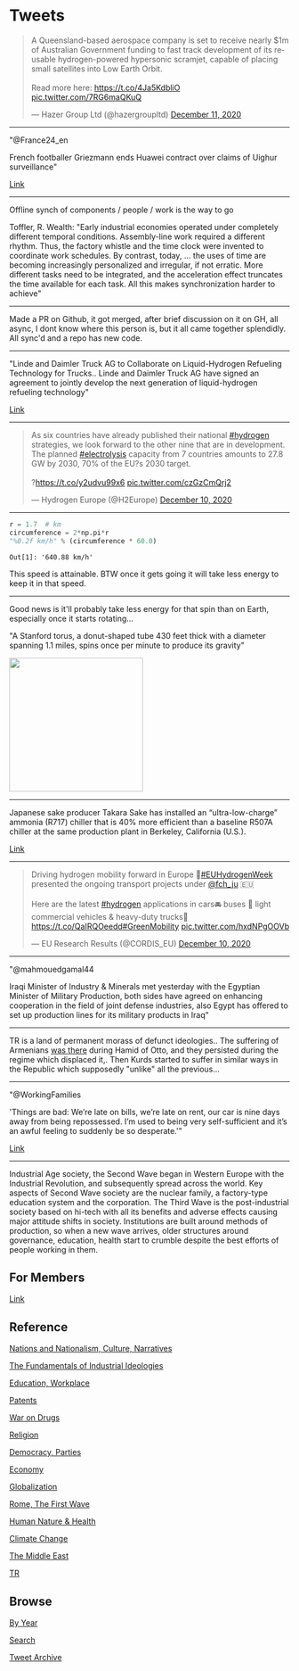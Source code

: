 # Tweets

<blockquote class="twitter-tweet"><p lang="en" dir="ltr">A Queensland-based aerospace company is set to receive nearly $1m of Australian Government funding to fast track development of its reusable hydrogen-powered hypersonic scramjet, capable of placing small satellites into Low Earth Orbit.<br><br>Read more here: <a href="https://t.co/4Ja5KdbliO">https://t.co/4Ja5KdbliO</a> <a href="https://t.co/7RG6maQKuQ">pic.twitter.com/7RG6maQKuQ</a></p>&mdash; Hazer Group Ltd (@hazergroupltd) <a href="https://twitter.com/hazergroupltd/status/1337245927506055168?ref_src=twsrc%5Etfw">December 11, 2020</a></blockquote> <script async src="https://platform.twitter.com/widgets.js" charset="utf-8"></script>

---

"@France24_en

French footballer Griezmann ends Huawei contract over claims of Uighur
surveillance"

[Link](https://f24.my/7A6a.t)

---

Offline synch of components / people / work is the way to go 

Toffler, R. Wealth: "Early industrial economies operated under
completely different temporal conditions. Assembly-line work required
a different rhythm. Thus, the factory whistle and the time clock were
invented to coordinate work schedules.  By contrast, today, ...  the
uses of time are becoming increasingly personalized and irregular, if
not erratic. More different tasks need to be integrated, and the
acceleration effect truncates the time available for each task. All
this makes synchronization harder to achieve"

---

Made a PR on Github, it got merged, after brief discussion on it on
GH, all async, I dont know where this person is, but it all came
together splendidly. All sync'd and a repo has new code.

---

"Linde and Daimler Truck AG to Collaborate on Liquid-Hydrogen
Refueling Technology for Trucks.. Linde and Daimler Truck AG have
signed an agreement to jointly develop the next generation of
liquid-hydrogen refueling technology"

[Link](https://fuelcellsworks.com/news/linde-and-daimler-truck-ag-to-collaborate-on-liquid-hydrogen-refueling-technology-for-trucks/)

---

<blockquote class="twitter-tweet"><p lang="en" dir="ltr">As six countries have already published their national <a href="https://twitter.com/hashtag/hydrogen?src=hash&amp;ref_src=twsrc%5Etfw">#hydrogen</a> strategies, we look forward to the other nine that are in development. The planned <a href="https://twitter.com/hashtag/electrolysis?src=hash&amp;ref_src=twsrc%5Etfw">#electrolysis</a> capacity from 7 countries amounts to 27.8 GW by 2030, 70% of the EU?s 2030 target.<br><br>?<a href="https://t.co/y2udvu99x6">https://t.co/y2udvu99x6</a> <a href="https://t.co/czGzCmQrj2">pic.twitter.com/czGzCmQrj2</a></p>&mdash; Hydrogen Europe (@H2Europe) <a href="https://twitter.com/H2Europe/status/1337027019201277954?ref_src=twsrc%5Etfw">December 10, 2020</a></blockquote> <script async src="https://platform.twitter.com/widgets.js" charset="utf-8"></script>

---

```python
r = 1.7  # km
circumference = 2*np.pi*r
"%0.2f km/h" % (circumference * 60.0)
```

```text
Out[1]: '640.88 km/h'
```

This speed is attainable. BTW once it gets going it will take less
energy to keep it in that speed.

---

Good news is it'll probably take less energy for that spin than on
Earth, especially once it starts rotating...

"A Stanford torus, a donut-shaped tube 430 feet thick with a diameter
spanning 1.1 miles, spins once per minute to produce its gravity"

<img width="240" src="https://cdna.artstation.com/p/assets/images/images/006/357/370/large/william-montalvo-stanford-taurus-ref.jpg?1497981442"/>

---

Japanese sake producer Takara Sake has installed an “ultra-low-charge”
ammonia (R717) chiller that is 40% more efficient than a baseline
R507A chiller at the same production plant in Berkeley, California
(U.S.).

[Link](http://ammonia21.com/articles/9857/ultra_low_chargeand_ammonia_chiller_boosts_efficiency_40_for_sake_producer)

---

<blockquote class="twitter-tweet"><p lang="en" dir="ltr">Driving hydrogen mobility forward in Europe 💙<a href="https://twitter.com/hashtag/EUHydrogenWeek?src=hash&amp;ref_src=twsrc%5Etfw">#EUHydrogenWeek</a> presented the ongoing transport projects under <a href="https://twitter.com/fch_ju?ref_src=twsrc%5Etfw">@fch_ju</a> 🇪🇺<br><br>Here are the latest <a href="https://twitter.com/hashtag/hydrogen?src=hash&amp;ref_src=twsrc%5Etfw">#hydrogen</a> applications in cars🚘 buses 🚌 light commercial vehicles &amp; heavy-duty trucks🚛 <a href="https://t.co/QaIRQOeedd">https://t.co/QaIRQOeedd</a><a href="https://twitter.com/hashtag/GreenMobility?src=hash&amp;ref_src=twsrc%5Etfw">#GreenMobility</a> <a href="https://t.co/hxdNPgOOVb">pic.twitter.com/hxdNPgOOVb</a></p>&mdash; EU Research Results (@CORDIS_EU) <a href="https://twitter.com/CORDIS_EU/status/1336942235812851712?ref_src=twsrc%5Etfw">December 10, 2020</a></blockquote> <script async src="https://platform.twitter.com/widgets.js" charset="utf-8"></script>

---

"@mahmouedgamal44

Iraqi Minister of Industry & Minerals met yesterday with the Egyptian
Minister of Military Production, both sides have agreed on enhancing
cooperation in the field of joint defense industries, also Egypt has
offered to set up production lines for its military products in Iraq"

---

TR is a land of permanent morass of defunct ideologies.. The suffering
of Armenians [was there](2009/09/armenians-kurds.md#hamidiyaArmenian)
during Hamid of Otto, and they persisted during the regime which
displaced it,. Then Kurds started to suffer in similar ways in the
Republic which supposedly "unlike" all the previous...

---

"@WorkingFamilies

'Things are bad: We’re late on bills, we’re late on rent, our car is
nine days away from being repossessed. I’m used to being very
self-sufficient and it’s an awful feeling to suddenly be so
desperate.'"

[Link](https://twitter.com/WorkingFamilies/status/1337081439884636160)

---

Industrial Age society, the Second Wave began in Western Europe with
the Industrial Revolution, and subsequently spread across the
world. Key aspects of Second Wave society are the nuclear family, a
factory-type education system and the corporation. The Third Wave is
the post-industrial society based on hi-tech with all its benefits and
adverse effects causing major attitude shifts in society. Institutions
are built around methods of production, so when a new wave arrives,
older structures around governance, education, health start to crumble
despite the best efforts of people working in them.

## For Members

[Link](https://thirdwave-members.herokuapp.com)

## Reference

[Nations and Nationalism, Culture, Narratives](/2013/02/nations-and-nationalism.md)

[The Fundamentals of Industrial Ideologies](/2011/04/fundamentals-of-industrial-ideologies.md)

[Education, Workplace](2017/09/education-workplace.md)

[Patents](/2018/09/patents.md)

[War on Drugs](/2019/11/war-on-drugs.md)

[Religion](/2015/04/god-religion.md)

[Democracy, Parties](/2016/11/democracy.md)

[Economy](/2018/05/economy.md)

[Globalization](/2018/09/globalization.md)

[Rome, The First Wave](/2017/12/rome.md)

[Human Nature & Health](/2020/07/human-nature.md)

[Climate Change](/2018/12/climate.md)

[The Middle East](/2019/07/middleeast.md)

[TR](../tr)

## Browse

[By Year](years.md)

[Search](search.html)

[Tweet Archive](/tweets/README.md)


